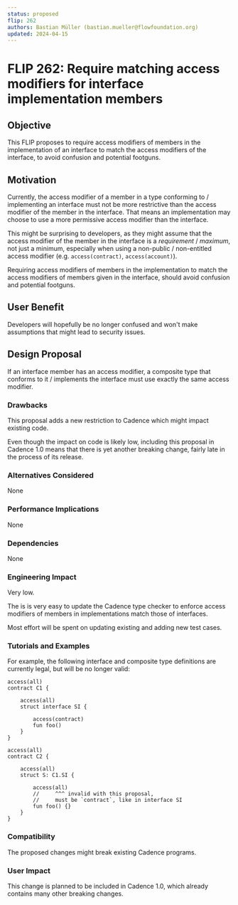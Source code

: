 ```yaml
---
status: proposed
flip: 262
authors: Bastian Müller (bastian.mueller@flowfoundation.org)
updated: 2024-04-15
---
```


# FLIP 262: Require matching access modifiers for interface implementation members

## Objective

This FLIP proposes to require access modifiers of members in the implementation
of an interface to match the access modifiers of the interface,
to avoid confusion and potential footguns.

## Motivation

Currently, the access modifier of a member in a type conforming to / implementing an interface
must not be more restrictive than the access modifier of the member in the interface.
That means an implementation may choose to use a more permissive access modifier than the interface.

This might be surprising to developers, as they might assume that the access modifier of the member
in the interface is a _requirement_ / _maximum_, not just a minimum, especially when using
a non-public / non-entitled access modifier (e.g. `access(contract)`, `access(account)`).

Requiring access modifiers of members in the implementation to match the access modifiers
of members given in the interface, should avoid confusion and potential footguns.

## User Benefit

Developers will hopefully be no longer confused and won't make assumptions
that might lead to security issues.

## Design Proposal

If an interface member has an access modifier, a composite type that conforms to it / implements
the interface must use exactly the same access modifier.

### Drawbacks

This proposal adds a new restriction to Cadence which might impact existing code.

Even though the impact on code is likely low, including this proposal in Cadence 1.0 means
that there is yet another breaking change, fairly late in the process of its release.

### Alternatives Considered

None

### Performance Implications

None

### Dependencies

None

### Engineering Impact

Very low.

The is is very easy to update the Cadence type checker to enforce access modifiers of members
in implementations match those of interfaces.

Most effort will be spent on updating existing and adding new test cases.

### Tutorials and Examples

For example, the following interface and composite type definitions are currently legal,
but will be no longer valid:

```cadence
access(all)
contract C1 {

    access(all)
    struct interface SI {

        access(contract)
        fun foo()
    }
}

access(all)
contract C2 {

    access(all)
    struct S: C1.SI {

        access(all)
        //     ^^^ invalid with this proposal,
        //     must be `contract`, like in interface SI
        fun foo() {}
    }
}
```

### Compatibility

The proposed changes might break existing Cadence programs.

### User Impact

This change is planned to be included in Cadence 1.0,
which already contains many other breaking changes.
